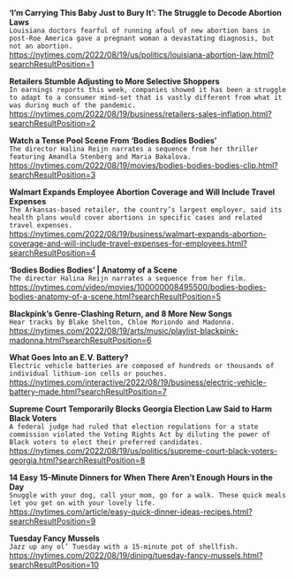 **‘I’m Carrying This Baby Just to Bury It’: The Struggle to Decode Abortion Laws**\
`Louisiana doctors fearful of running afoul of new abortion bans in post-Roe America gave a pregnant woman a devastating diagnosis, but not an abortion.`\
https://nytimes.com/2022/08/19/us/politics/louisiana-abortion-law.html?searchResultPosition=1

**Retailers Stumble Adjusting to More Selective Shoppers**\
`In earnings reports this week, companies showed it has been a struggle to adapt to a consumer mind-set that is vastly different from what it was during much of the pandemic.`\
https://nytimes.com/2022/08/19/business/retailers-sales-inflation.html?searchResultPosition=2

**Watch a Tense Pool Scene From ‘Bodies Bodies Bodies’**\
`The director Halina Reijn narrates a sequence from her thriller featuring Amandla Stenberg and Maria Bakalova.`\
https://nytimes.com/2022/08/19/movies/bodies-bodies-bodies-clip.html?searchResultPosition=3

**Walmart Expands Employee Abortion Coverage and Will Include Travel Expenses**\
`The Arkansas-based retailer, the country’s largest employer, said its health plans would cover abortions in specific cases and related travel expenses.`\
https://nytimes.com/2022/08/19/business/walmart-expands-abortion-coverage-and-will-include-travel-expenses-for-employees.html?searchResultPosition=4

**‘Bodies Bodies Bodies’ | Anatomy of a Scene**\
`The director Halina Reijn narrates a sequence from her film.`\
https://nytimes.com/video/movies/100000008495500/bodies-bodies-bodies-anatomy-of-a-scene.html?searchResultPosition=5

**Blackpink’s Genre-Clashing Return, and 8 More New Songs**\
`Hear tracks by Blake Shelton, Chloe Moriondo and Madonna.`\
https://nytimes.com/2022/08/19/arts/music/playlist-blackpink-madonna.html?searchResultPosition=6

**What Goes Into an E.V. Battery?**\
`Electric vehicle batteries are composed of hundreds or thousands of individual lithium-ion cells or pouches.`\
https://nytimes.com/interactive/2022/08/19/business/electric-vehicle-battery-made.html?searchResultPosition=7

**Supreme Court Temporarily Blocks Georgia Election Law Said to Harm Black Voters**\
`A federal judge had ruled that election regulations for a state commission violated the Voting Rights Act by diluting the power of Black voters to elect their preferred candidates.`\
https://nytimes.com/2022/08/19/us/politics/supreme-court-black-voters-georgia.html?searchResultPosition=8

**14 Easy 15-Minute Dinners for When There Aren’t Enough Hours in the Day**\
`Snuggle with your dog, call your mom, go for a walk. These quick meals let you get on with your lovely life.`\
https://nytimes.com/article/easy-quick-dinner-ideas-recipes.html?searchResultPosition=9

**Tuesday Fancy Mussels**\
`Jazz up any ol’ Tuesday with a 15-minute pot of shellfish.`\
https://nytimes.com/2022/08/19/dining/tuesday-fancy-mussels.html?searchResultPosition=10

